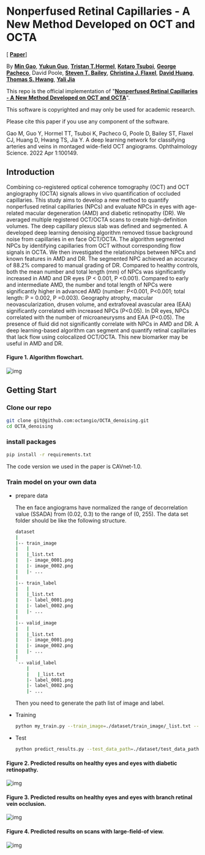 # Nonperfused Retinal Capillaries - A New Method Developed on OCT and OCTA   

[ [**Paper**](https://www.sciencedirect.com/science/article/pii/S2666914522000380)]

By [**Min Gao**](https://scholar.google.com/citations?user=T1vzVnYAAAAJ&hl=en), [**Yukun Guo**](https://scholar.google.com/citations?user=BCrQPWUAAAAJ&hl=en&oi=sra), [**Tristan T.Hormel**](https://scholar.google.com/citations?user=jdD1rGwAAAAJ&hl=en), [**Kotaro Tsuboi**](https://www.researchgate.net/profile/Kotaro-Tsuboi-2), [**George Pacheco**](https://www.linkedin.com/in/george-pacheco-bs-coa-32190a154), David Poole, [**Steven T. Bailey**](https://www.researchgate.net/profile/Steven-Bailey-10), [**Christina J. Flaxel**](https://orcid.org/0000-0001-9353-9862), [**David Huang**](https://scholar.google.com/citations?user=SqEvY68AAAAJ&hl=en), [**Thomas S. Hwang**](https://www.researchgate.net/profile/Thomas-Hwang-2), [**Yali Jia**](https://scholar.google.com/citations?user=hfBY5K8AAAAJ&hl=en&oi=sra)

This repo is the official implementation of "[**Nonperfused Retinal Capillaries - A New Method Developed on OCT and OCTA**](https://www.ophthalmologyscience.org/article/S2666-9145(22)00038-0/fulltext)".

This software is copyrighted and may only be used for academic research.

Please cite this paper if you use any component of the software.

Gao M, Guo Y, Hormel TT, Tsuboi K, Pacheco G, Poole D, Bailey ST, Flaxel CJ, Huang D, Hwang TS, Jia Y. A deep learning network for classifying arteries and veins in montaged wide-field OCT angiograms. Ophthalmology Science. 2022 Apr 1:100149.

## Introduction

Combining co-registered optical coherence tomography (OCT) and OCT angiography (OCTA) signals allows in vivo quantification of occluded capillaries. This study aims to develop a new method to quantify nonperfused retinal capillaries (NPCs) and evaluate NPCs in eyes with age-related macular degeneration (AMD) and diabetic retinopathy (DR). We averaged multiple registered OCT/OCTA scans to create high-definition volumes. The deep capillary plexus slab was defined and segmented. A developed deep learning denoising algorithm removed tissue background noise from capillaries in en face OCT/OCTA. The algorithm segmented NPCs by identifying capillaries from OCT without corresponding flow signals in OCTA. We then investigated the relationships between NPCs and known features in AMD and DR. The segmented NPC achieved an accuracy of 88.2% compared to manual grading of DR. Compared to healthy controls, both the mean number and total length (mm) of NPCs was significantly increased in AMD and DR eyes (P < 0.001, P <0.001). Compared to early and intermediate AMD, the number and total length of NPCs were significantly higher in advanced AMD (number: P<0.001, P<0.001; total length: P = 0.002, P =0.003). Geography atrophy, macular neovascularization, drusen volume, and extrafoveal avascular area (EAA) significantly correlated with increased NPCs (P<0.05). In DR eyes, NPCs correlated with the number of microaneurysms and EAA (P<0.05). The presence of fluid did not significantly correlate with NPCs in AMD and DR. A deep learning-based algorithm can segment and quantify retinal capillaries that lack flow using colocalized OCT/OCTA. This new biomarker may be useful in AMD and DR.

#### Figure 1. Algorithm flowchart.

![img](./Figures/cavnet.jpg)
## Getting Start

### Clone our repo

```bash
git clone git@github.com:octangio/OCTA_denoising.git
cd OCTA_denoising
```

### install packages

  ```bash
  pip install -r requirements.txt
  ```
  The code version we used in the paper is CAVnet-1.0.
### Train model on your own data

- prepare data
  
  The en face angiograms have normalized the range of decorrelation value (SSADA) from (0.02, 0.3) to the range of (0, 255). The data set folder should be like the following structure.

    ```bash
    dataset
    |
    |-- train_image
    |   |
    |   |_list.txt
    |   |- image_0001.png
    |   |- image_0002.png
    |   |- ...
    |
    |-- train_label
    |   |
    |   |_list.txt
    |   |- label_0001.png
    |   |- label_0002.png
    |   |- ...
    |
    |-- valid_image
    |   |
    |   |_list.txt
    |   |- image_0001.png
    |   |- image_0002.png
    |   |- ...
    |
    `-- valid_label
        |
        |   |_list.txt
        |- label_0001.png
        |- label_0002.png
        |- ...
  ```
  Then you need to generate the path list of image and label. 

- Training
  
  ```bash
  python my_train.py --train_image=./dataset/train_image/_list.txt --train_label=./dataset/train_label/_list.txt --valid_image=./dataset/valid_image/_list.txt --valid_label=./dataset/valid_label/_list.txt --batch_size=2 --input_height=400 --input_width=400   
  ```
- Test

  ```bash
  python predict_results.py --test_data_path=./dataset/test_data_path --save_path=./dataset/AV_output --save_mat=./dataset/AV_out2mat --logdir=./logs/saved_model.hdf5
  ```
 #### Figure 2. Predicted results on healthy eyes and eyes with diabetic retinopathy.

![img](./Figures/results_DR.jpg)

 #### Figure 3. Predicted results on healthy eyes and eyes with branch retinal vein occlusion.

![img](./Figures/BRVO.jpg)

 #### Figure 4. Predicted results on scans with large-field-of view.

![img](./Figures/results_large_field_view.jpg)
